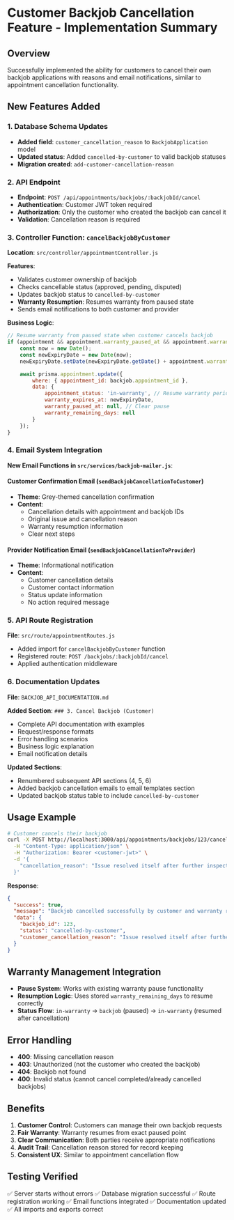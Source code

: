 # Customer Backjob Cancellation Feature - Implementation Summary

## Overview
Successfully implemented the ability for customers to cancel their own backjob applications with reasons and email notifications, similar to appointment cancellation functionality.

## New Features Added

### 1. Database Schema Updates
- **Added field**: `customer_cancellation_reason` to `BackjobApplication` model
- **Updated status**: Added `cancelled-by-customer` to valid backjob statuses
- **Migration created**: `add-customer-cancellation-reason`

### 2. API Endpoint
- **Endpoint**: `POST /api/appointments/backjobs/:backjobId/cancel`
- **Authentication**: Customer JWT token required
- **Authorization**: Only the customer who created the backjob can cancel it
- **Validation**: Cancellation reason is required

### 3. Controller Function: `cancelBackjobByCustomer`
**Location**: `src/controller/appointmentController.js`

**Features**:
- Validates customer ownership of backjob
- Checks cancellable status (approved, pending, disputed)
- Updates backjob status to `cancelled-by-customer`
- **Warranty Resumption**: Resumes warranty from paused state
- Sends email notifications to both customer and provider

**Business Logic**:
```javascript
// Resume warranty from paused state when customer cancels backjob
if (appointment && appointment.warranty_paused_at && appointment.warranty_remaining_days !== null) {
    const now = new Date();
    const newExpiryDate = new Date(now);
    newExpiryDate.setDate(newExpiryDate.getDate() + appointment.warranty_remaining_days);

    await prisma.appointment.update({
        where: { appointment_id: backjob.appointment_id },
        data: {
            appointment_status: 'in-warranty', // Resume warranty period
            warranty_expires_at: newExpiryDate,
            warranty_paused_at: null, // Clear pause
            warranty_remaining_days: null
        }
    });
}
```

### 4. Email System Integration
**New Email Functions in `src/services/backjob-mailer.js`**:

#### Customer Confirmation Email (`sendBackjobCancellationToCustomer`)
- **Theme**: Grey-themed cancellation confirmation
- **Content**: 
  - Cancellation details with appointment and backjob IDs
  - Original issue and cancellation reason
  - Warranty resumption information
  - Clear next steps

#### Provider Notification Email (`sendBackjobCancellationToProvider`)
- **Theme**: Informational notification
- **Content**:
  - Customer cancellation details
  - Customer contact information
  - Status update information
  - No action required message

### 5. API Route Registration
**File**: `src/route/appointmentRoutes.js`
- Added import for `cancelBackjobByCustomer` function
- Registered route: `POST /backjobs/:backjobId/cancel`
- Applied authentication middleware

### 6. Documentation Updates
**File**: `BACKJOB_API_DOCUMENTATION.md`

**Added Section**: `### 3. Cancel Backjob (Customer)`
- Complete API documentation with examples
- Request/response formats
- Error handling scenarios
- Business logic explanation
- Email notification details

**Updated Sections**:
- Renumbered subsequent API sections (4, 5, 6)
- Added backjob cancellation emails to email templates section
- Updated backjob status table to include `cancelled-by-customer`

## Usage Example

```bash
# Customer cancels their backjob
curl -X POST http://localhost:3000/api/appointments/backjobs/123/cancel \
  -H "Content-Type: application/json" \
  -H "Authorization: Bearer <customer-jwt>" \
  -d '{
    "cancellation_reason": "Issue resolved itself after further inspection"
  }'
```

**Response**:
```json
{
  "success": true,
  "message": "Backjob cancelled successfully by customer and warranty resumed",
  "data": {
    "backjob_id": 123,
    "status": "cancelled-by-customer",
    "customer_cancellation_reason": "Issue resolved itself after further inspection"
  }
}
```

## Warranty Management Integration
- **Pause System**: Works with existing warranty pause functionality
- **Resumption Logic**: Uses stored `warranty_remaining_days` to resume correctly
- **Status Flow**: `in-warranty` → `backjob` (paused) → `in-warranty` (resumed after cancellation)

## Error Handling
- **400**: Missing cancellation reason
- **403**: Unauthorized (not the customer who created the backjob)
- **404**: Backjob not found
- **400**: Invalid status (cannot cancel completed/already cancelled backjobs)

## Benefits
1. **Customer Control**: Customers can manage their own backjob requests
2. **Fair Warranty**: Warranty resumes from exact paused point
3. **Clear Communication**: Both parties receive appropriate notifications  
4. **Audit Trail**: Cancellation reason stored for record keeping
5. **Consistent UX**: Similar to appointment cancellation flow

## Testing Verified
✅ Server starts without errors
✅ Database migration successful
✅ Route registration working
✅ Email functions integrated
✅ Documentation updated
✅ All imports and exports correct